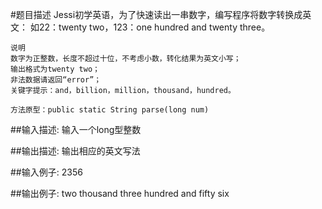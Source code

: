 #题目描述
    Jessi初学英语，为了快速读出一串数字，编写程序将数字转换成英文：
    如22：twenty two，123：one hundred and twenty three。

    说明
    数字为正整数，长度不超过十位，不考虑小数，转化结果为英文小写；
    输出格式为twenty two；
    非法数据请返回“error”；
    关键字提示：and，billion，million，thousand，hundred。

    方法原型：public static String parse(long num)

##输入描述:
    输入一个long型整数

##输出描述:
    输出相应的英文写法

##输入例子:
    2356

##输出例子:
    two thousand three hundred and fifty six